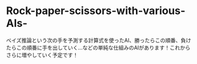 # Rock-paper-scissors-with-various-AIs-
ベイズ推論という次の手を予測する計算式を使ったAI、勝ったらこの順番、負けたらこの順番に手を出していく…などの単純な仕組みのAIがあります！これからさらに増やしていく予定です！
